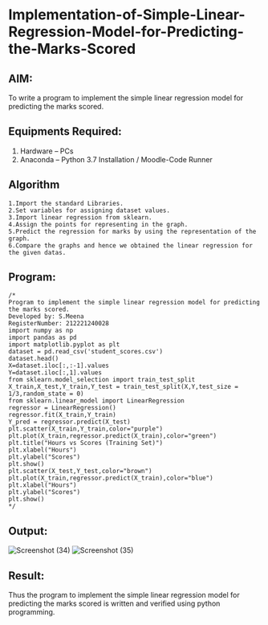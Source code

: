 # Implementation-of-Simple-Linear-Regression-Model-for-Predicting-the-Marks-Scored

## AIM:
To write a program to implement the simple linear regression model for predicting the marks scored.

## Equipments Required:
1. Hardware – PCs
2. Anaconda – Python 3.7 Installation / Moodle-Code Runner

## Algorithm
```
1.Import the standard Libraries.
2.Set variables for assigning dataset values.
3.Import linear regression from sklearn.
4.Assign the points for representing in the graph.
5.Predict the regression for marks by using the representation of the graph.
6.Compare the graphs and hence we obtained the linear regression for the given datas.
```

## Program:
```
/*
Program to implement the simple linear regression model for predicting the marks scored.
Developed by: S.Meena
RegisterNumber: 212221240028
import numpy as np
import pandas as pd
import matplotlib.pyplot as plt
dataset = pd.read_csv('student_scores.csv')
dataset.head()
X=dataset.iloc[:,:-1].values
Y=dataset.iloc[:,1].values
from sklearn.model_selection import train_test_split
X_train,X_test,Y_train,Y_test = train_test_split(X,Y,test_size =
1/3,random_state = 0)
from sklearn.linear_model import LinearRegression
regressor = LinearRegression()
regressor.fit(X_train,Y_train)
Y_pred = regressor.predict(X_test)
plt.scatter(X_train,Y_train,color="purple")
plt.plot(X_train,regressor.predict(X_train),color="green")
plt.title("Hours vs Scores (Training Set)")
plt.xlabel("Hours")
plt.ylabel("Scores")
plt.show()
plt.scatter(X_test,Y_test,color="brown")
plt.plot(X_train,regressor.predict(X_train),color="blue")
plt.xlabel("Hours")
plt.ylabel("Scores")
plt.show()
*/
```

## Output:
![Screenshot (34)](https://user-images.githubusercontent.com/94677128/163545660-7cc3b4d5-4b98-4c50-a5a3-5a5f566b69c4.png)
![Screenshot (35)](https://user-images.githubusercontent.com/94677128/163545739-2bedc492-b8d0-41de-8b36-7b8832f12980.png)



## Result:
Thus the program to implement the simple linear regression model for predicting the marks scored is written and verified using python programming.
